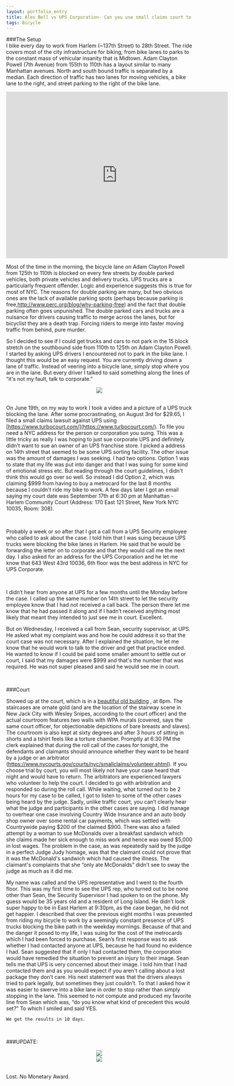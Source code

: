 ```yaml
---
layout: portfolio_entry
title: Alex Bell vs UPS Corporation- Can you use small claims court to clear bike lanes?
tags: Bicycle
---
```


###The Setup
<br>
I bike every day to work from Harlem (~137th Street) to 28th Street. The ride covers most of the city infrastructure for biking, from bike lanes to parks to the constant mass of vehicular insanity that is Midtown. Adam Clayton Powell (7th Avenue) from 155th to 110th has a layout similar to many Manhattan avenues. North and south bound traffic is separated by a median. Each direction of traffic has two lanes for moving vehicles, a bike lane to the right, and street parking to the right of the bike lane.
  <br>

 <iframe src="https://www.google.com/maps/embed?pb=!1m14!1m12!1m3!1d765.427878932101!2d-73.9536188668955!3d40.80131617160475!2m3!1f0!2f0!3f0!3m2!1i1024!2i768!4f13.1!5e1!3m2!1sen!2sus!4v1443214885503" width="600" height="450" frameborder="0" style="border:0" allowfullscreen></iframe>
 <br>

Most of the time in the morning, the bicycle lane on Adam Clayton Powell from 125th to 110th is blocked on every few streets by double parked vehicles, both private vehicles and delivery trucks. UPS trucks are a particularly frequent offender. Logic and experience suggests this is true for most of NYC. The reasons for double parking are many, but two obvious ones are the lack of available parking spots (perhaps because parking is free,http://www.perc.org/blog/why-parking-free) and the fact that double parking often goes unpunished. The double parked cars and trucks are a nuisance for drivers causing traffic to merge across the lanes, but for bicyclist they are a death trap. Forcing riders to merge into faster moving traffic from behind, pure murder.
  <br>

So I decided to see if I could get trucks and cars to not park in the 15 block stretch on the southbound side from 110th to 125th on Adam Clayton Powell.  I started by asking UPS drivers I encountered not to park in the bike lane. I thought this would be an easy request. You are currently driving down a lane of traffic. Instead of veering into a bicycle lane, simply stop where you are in the lane. But every driver I talked to said something along the lines of “it's not my fault, talk to corporate.”
  <br>
  <div style="text-align:center"><img src ="../../img/UPS.png" /> <br> <b></b></div>
  <br>

On June 19th, on my way to work I took a video and a picture of a UPS truck blocking the lane. After some procrastinating, on August 3rd for $29.65, I filed a small claims lawsuit against UPS using [https://www.turbocourt.com/](https://www.turbocourt.com/). To file you need a NYC address for the person or corporation you suing. This was a little tricky as really I was hoping to just sue corporate UPS and definitely didn’t want to sue an owner of an UPS franchise store. I picked a address on 14th street that seemed to be some UPS sorting facility. The other issue was the amount of damages I was seeking. I had two options. Option 1 was to state that my life was put into danger and that I was suing for some kind of emotional stress etc. But reading through the court guidelines, I didn't think this would go over so well. So instead I did Option 2, which was claiming $999 from having to buy a metrocard for the last 8 months because I couldn't ride my bike to work. A few days later I got an email saying my court date was September 17th at 6:30 pm at Manhattan - Harlem Community Court (Address: 170 East 121 Street, New York NYC 10035, Room: 308).

  <br>


Probably a week or so after that I got a call from a UPS Security employee who called to ask about the case. I told him that I was suing because UPS trucks were blocking the bike lanes in Harlem. He said that he would be forwarding the letter on to corporate and that they would call me the next day. I also asked for an address for the UPS Corporation and he let me know that 643 West 43rd 10036, 6th floor was the best address in NYC for UPS Corporate.

  <br>

I didn’t hear from anyone at UPS for a few months until the Monday before the case. I called up the same number on 14th street to let the security employee know that I had not received a call back. The person there let me know that he had passed it along and if I hadn’t received anything most likely that meant they intended to just see me in court. Excellent.
  <br>


But on Wednesday, I received a call from Sean, security supervisor, at UPS. He asked what my complaint was and how he could address it so that the court case was not necessary. After I explained the situation, he let me know that he would work to talk to the driver and get that practice ended. He wanted to know if I could be paid some smaller amount to settle out or court,  I said that my damages were $999 and that's the number that was required. He was not super pleased and said he would see me in court.

  <br>

###Court
<br>

Showed up at the court, which is in a [beautiful old building](http://www.correctionhistory.org/html/chronicl/nycdoc/harlemjail/) , at 6pm. The staircases are ornate gold (and are the location of the stairway scene in New Jack City with Wesley Snipes, according to the court officer) and the actual courtroom features two walls with WPA murals (covered, says the same court officer, for objectionable depictions of bare breasts and slaves). The courtroom is also kept at sixty degrees and after 3 hours of sitting in shorts and a tshirt feels like a torture chamber. Promptly at 6:30 PM the clerk explained that during the roll call of the cases for tonight, the defendants and claimants should announce whether they want to be heard by a judge or an arbitrator (https://www.nycourts.gov/courts/nyc/smallclaims/volunteer.shtml). If you choose trial by court, you will most likely not have your case heard that night and would have to return. The arbitrators are experienced lawyers who volunteer to help the court. I decided to go with arbitration and responded so during the roll call. While waiting, what turned out to be 2 hours for my case to be called, I got to listen to some of the other cases being heard by the judge. Sadly, unlike traffic court, you can’t clearly hear what the judge and participants in  the other cases are saying. I did manage to overhear one case involving Country Wide Insurance and an auto body shop owner over some rental car payments, which was settled with Countrywide paying $200 of the claimed $900. There was also a failed attempt by a woman to sue McDonalds over a breakfast sandwich which she claims made her sick enough to miss work and hence was owed $5,000 in lost wages. The problem in the case, as was repeatedly said by the judge in a perfect Judge Judy homage, was that the claimant could not prove that it was the McDonald's sandwich which had caused the illness. The claimant's complaints that she “only ate McDonalds” didn’t see to sway the judge as much as it did me.
<br>

My name was called and the UPS representative and I went to the fourth floor. This was my first time to see the UPS rep, who turned out to be none other than Sean, the Security Supervisor I had spoken to on the phone. My guess would be 35 years old and a resident of Long Island. He didn’t look super happy to be in East Harlem at 9:30pm, as the case began, he did not get happier. I described that over the previous eight months I was prevented from riding my bicycle to work by a seemingly constant presence of UPS trucks blocking the bike path in the weekday mornings. Because of that and the danger it posed to my life, I was suing for the cost of the metrocards which I had been forced to purchase. Sean’s first response was to ask whether I had contacted anyone at UPS, because he had found no evidence I had. Sean suggested that if only I had contacted them, the corporation would have remedied the situation to prevent an injury to their image. Sean tells me that UPS is very concerned about their image. I told him that I had contacted them and as you would expect if you aren't calling about a lost package they don’t care. His next statement was that the drivers always tried to park legally, but sometimes they just couldn’t. To that I asked how it was easier to swerve into a bike lane in order to stop rather than simply stopping in the lane. This seemed to not compute and produced my favorite line from Sean which was, “do you know what kind of precedent this would set?” To which I smiled and said YES.
  <br>

	We get the results in 10 days.
  <br>

###UPDATE:
<br>

<div style="text-align:center"><img src ="../../img/UPS_1_Letter2.jpg" /> <br> <b></b></div>
<div style="text-align:center"><img src ="../../img/UPS_1_Letter3.jpg" /> <br> <b></b></div>

<br>

Lost. No Monetary Award.
